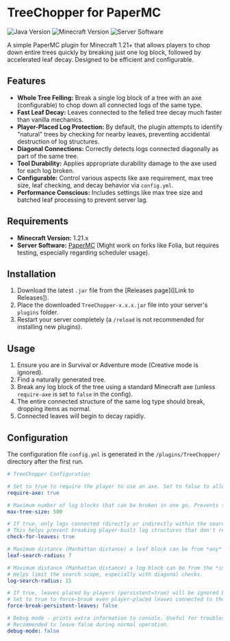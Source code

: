 # TreeChopper for PaperMC

![Java Version](https://img.shields.io/badge/Java-17+-blue.svg)
![Minecraft Version](https://img.shields.io/badge/Minecraft-1.21.x-green.svg)
![Server Software](https://img.shields.io/badge/Server-PaperMC-orange.svg)

A simple PaperMC plugin for Minecraft 1.21+ that allows players to chop down entire trees quickly by breaking just one log block, followed by accelerated leaf decay. Designed to be efficient and configurable.

## Features

*   **Whole Tree Felling:** Break a single log block of a tree with an axe (configurable) to chop down all connected logs of the same type.
*   **Fast Leaf Decay:** Leaves connected to the felled tree decay much faster than vanilla mechanics.
*   **Player-Placed Log Protection:** By default, the plugin attempts to identify "natural" trees by checking for nearby leaves, preventing accidental destruction of log structures.
*   **Diagonal Connections:** Correctly detects logs connected diagonally as part of the same tree.
*   **Tool Durability:** Applies appropriate durability damage to the axe used for each log broken.
*   **Configurable:** Control various aspects like axe requirement, max tree size, leaf checking, and decay behavior via `config.yml`.
*   **Performance Conscious:** Includes settings like max tree size and batched leaf processing to prevent server lag.

## Requirements

*   **Minecraft Version:** 1.21.x
*   **Server Software:** [PaperMC](https://papermc.io/) (Might work on forks like Folia, but requires testing, especially regarding scheduler usage).

## Installation

1.  Download the latest `.jar` file from the [Releases page]([Link to Releases]).
2.  Place the downloaded `TreeChopper-x.x.x.jar` file into your server's `plugins` folder.
3.  Restart your server completely (a `/reload` is not recommended for installing new plugins).

## Usage

1.  Ensure you are in Survival or Adventure mode (Creative mode is ignored).
2.  Find a naturally generated tree.
3.  Break any log block of the tree using a standard Minecraft axe (unless `require-axe` is set to `false` in the config).
4.  The entire connected structure of the same log type should break, dropping items as normal.
5.  Connected leaves will begin to decay rapidly.

## Configuration

The configuration file `config.yml` is generated in the `/plugins/TreeChopper/` directory after the first run.

```yaml
# TreeChopper Configuration

# Set to true to require the player to use an axe. Set to false to allow any item (or fist).
require-axe: true

# Maximum number of log blocks that can be broken in one go. Prevents server lag from huge trees.
max-tree-size: 500

# If true, only logs connected (directly or indirectly within the search) to leaf blocks will be considered part of a 'natural' tree.
# This helps prevent breaking player-built log structures that don't resemble trees.
check-for-leaves: true

# Maximum distance (Manhattan distance) a leaf block can be from *any* broken log block to be included in the fast decay search.
leaf-search-radius: 7

# Maximum distance (Manhattan distance) a log block can be from the *initially broken* log to be considered part of the same tree.
# Helps limit the search scope, especially with diagonal checks.
log-search-radius: 15

# If true, leaves placed by players (persistent=true) will be ignored by the fast decay/break logic.
# Set to true to force-break even player-placed leaves connected to the tree.
force-break-persistent-leaves: false

# Debug mode - prints extra information to console. Useful for troubleshooting.
# Recommended to leave false during normal operation.
debug-mode: false
